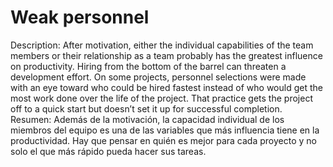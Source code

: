 # Weak personnel

Description: After motivation, either the individual capabilities of the team members or their relationship as a team probably has the greatest influence on productivity. Hiring from the bottom of the barrel can threaten a development effort. On some projects, personnel selections were made with an eye toward who could be hired fastest instead of who would get the most work done over the life of the project. That practice gets the project off to a quick start but doesn’t set it up for successful completion.
Resumen: Además de la motivación, la capacidad individual de los miembros del equipo es una de las variables que más influencia tiene en la productividad. Hay que pensar en quién es mejor para cada proyecto y no solo el que más rápido pueda hacer sus tareas.